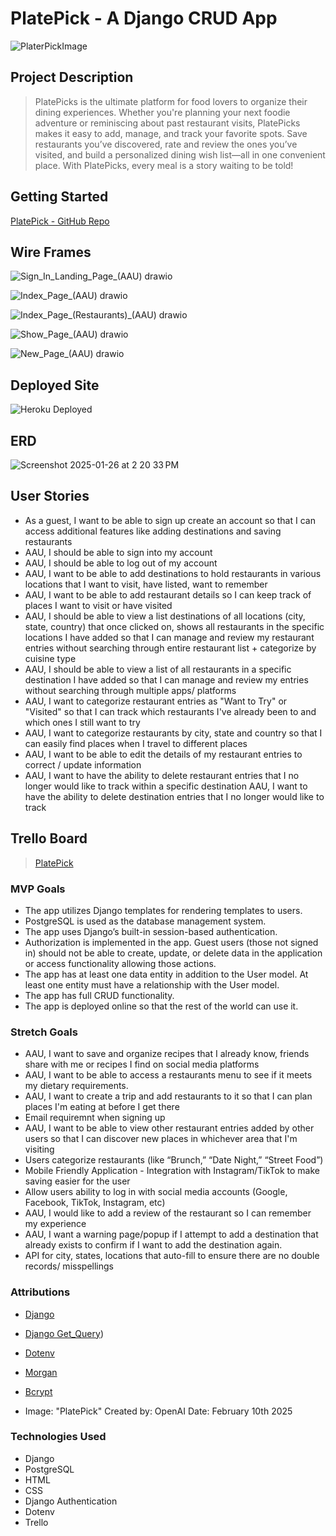# PlatePick - A Django CRUD App

![PlaterPickImage](https://files.oaiusercontent.com/file-7Sm1ZVWzn4cB1WafRHAyWd?se=2024-12-11T07%3A29%3A05Z&sp=r&sv=2024-08-04&sr=b&rscc=max-age%3D604800%2C%20immutable%2C%20private&rscd=attachment%3B%20filename%3D3926de48-cd12-478e-942f-4d5679e94109.webp&sig=rNl8pO0aNEqlotc%2BzAFgCOIcONGdGLNS%2BXAJwGIfwWQ%3D)

## Project Description
> PlatePicks is the ultimate platform for food lovers to organize their dining experiences. Whether you're planning your next foodie adventure or reminiscing about past restaurant visits, PlatePicks makes it easy to add, manage, and track your favorite spots. Save restaurants you’ve discovered, rate and review the ones you’ve visited, and build a personalized dining wish list—all in one convenient place. With PlatePicks, every meal is a story waiting to be told!

## Getting Started
[PlatePick - GitHub Repo](https://github.com/samtasticc/platepick-app)

## Wire Frames
> 
![Sign_In_Landing_Page_(AAU) drawio](https://github.com/user-attachments/assets/159fa171-9d4b-434b-bc05-0aac1c07d81a)

![Index_Page_(AAU) drawio](https://github.com/user-attachments/assets/52e30570-438c-47a6-85ff-ffef78fe0572)

![Index_Page_(Restaurants)_(AAU) drawio](https://github.com/user-attachments/assets/b6240bac-4686-4816-95b1-699e8164caa7)

![Show_Page_(AAU) drawio](https://github.com/user-attachments/assets/cc858a8e-ce32-4f79-867e-1b59aa8111e1)

![New_Page_(AAU) drawio](https://github.com/user-attachments/assets/e453b18b-1d53-4bd5-8c64-e6d3afeabca1)


## Deployed Site
![Heroku Deployed](https://platepick-928b2bc524fd.herokuapp.com/)

## ERD
>
![Screenshot 2025-01-26 at 2 20 33 PM](https://github.com/user-attachments/assets/6ba6a10c-b52b-45ec-be44-9b8db24fe68b)


## User Stories
> 
* As a guest, I want to be able to sign up create an account so that I can access additional features like adding destinations and saving restaurants
* AAU, I should be able to sign into my account
* AAU, I should be able to log out of my account
* AAU, I want to be able to add destinations to hold restaurants in various locations that I want to visit, have listed, want to remember
*  AAU, I want to be able to add restaurant details so I can keep track of places I want to visit or have visited
*  AAU, I should be able to view a list destinations of all locations (city, state, country) that once clicked on, shows all restaurants in the specific locations I have added so that I can manage and review my restaurant entries without searching through entire restaurant list + categorize by cuisine type
*  AAU, I should be able to view a list of all restaurants in a specific destination I have added so that I can manage and review my entries without searching through multiple apps/ platforms
*  AAU, I want to categorize restaurant entries as "Want to Try" or "Visited" so that I can track which restaurants I've already been to and which ones I still want to try
*  AAU, I want to categorize restaurants by city, state and country so that I can easily find places when I travel to different places
*  AAU, I want to be able to edit the details of my restaurant entries to correct / update information
*  AAU, I want to have the ability to delete restaurant entries that I no longer would like to track within a specific destination
AAU, I want to have the ability to delete destination entries that I no longer would like to track


## Trello Board
>[PlatePick](https://trello.com/b/HnrnfJS2/unit-4-project-planning-platepick-django)

### MVP Goals
> 
* The app utilizes Django templates for rendering templates to users.
* PostgreSQL is used as the database management system.
* The app uses Django’s built-in session-based authentication.
* Authorization is implemented in the app. Guest users (those not signed in) should not be able to create, update, or delete data in the application or access functionality allowing those actions.
* The app has at least one data entity in addition to the User model. At least one entity must have a relationship with the User model.
* The app has full CRUD functionality.
* The app is deployed online so that the rest of the world can use it.

### Stretch Goals
> 
* AAU, I want to save and organize recipes that I already know, friends share with me or recipes I find on social media platforms
* AAU, I want to be able to access a restaurants menu to see if it meets my dietary requirements.
* AAU, I want to create a trip and add restaurants to it so that I can plan places I'm eating at before I get there
* Email requiremnt when signing up
* AAU, I want to be able to view other restaurant entries added by other users so that I can discover new places in whichever area that I'm visiting
* Users categorize restaurants (like “Brunch,” “Date Night,” “Street Food”)
* Mobile Friendly Application - Integration with Instagram/TikTok to make saving easier for the user
* Allow users ability to log in with social media accounts (Google, Facebook, TikTok, Instagram, etc)
* AAU, I would like to add a review of the restaurant so I can remember my experience
* AAU, I want a warning page/popup if I attempt to add a destination that already exists to confirm if I want to add the destination again.
* API for city, states, locations that auto-fill to ensure there are no double records/ misspellings

### Attributions
* [Django](https://docs.djangoproject.com/en/5.1/)
* [Django Get_Query](https://stackoverflow.com/questions/19707237/use-get-queryset-method-or-set-queryset-variable))
* [Dotenv](https://www.npmjs.com/package/dotenv)
* [Morgan](https://www.npmjs.com/package/morgan)
* [Bcrypt](https://www.npmjs.com/package/bcrypt)

* Image: "PlatePick"
    Created by: OpenAI
    Date: February 10th 2025

### Technologies Used
* Django
* PostgreSQL
* HTML
* CSS
* Django Authentication
* Dotenv
* Trello

